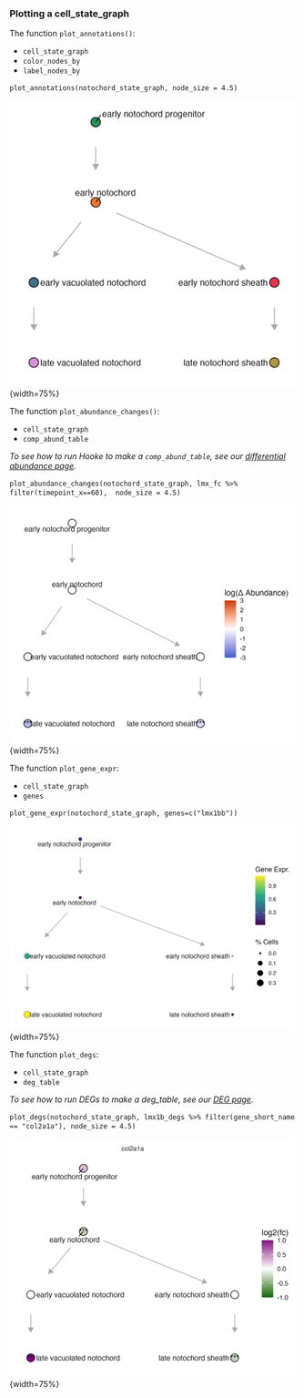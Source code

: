 

### Plotting a cell_state_graph

The function `plot_annotations()`: 

* `cell_state_graph`
* `color_nodes_by`
* `label_nodes_by`

```
plot_annotations(notochord_state_graph, node_size = 4.5)
```

![](assets/notochord_graph.png){width=75%}

The function `plot_abundance_changes()`:

* `cell_state_graph`
* `comp_abund_table`

_To see how to run Hooke to make a `comp_abund_table`, see our [differential abundance page](https://cole-trapnell-lab.github.io/hooke/about/)._


```
plot_abundance_changes(notochord_state_graph, lmx_fc %>% filter(timepoint_x==60),  node_size = 4.5)
```

![](assets/notochord_abundance_lmx1bb.png){width=75%}

The function `plot_gene_expr`: 

* `cell_state_graph`
* `genes`

```
plot_gene_expr(notochord_state_graph, genes=c("lmx1bb"))
```

![](assets/noto_expr_lmx1bb.png){width=75%}


The function `plot_degs`: 

* `cell_state_graph`
* `deg_table`

_To see how to run DEGs to make a deg_table, see our [DEG page](https://cole-trapnell-lab.github.io/platt/deg/)._

```
plot_degs(notochord_state_graph, lmx1b_degs %>% filter(gene_short_name == "col2a1a"), node_size = 4.5)
```

![](assets/notochord_degs_lmx1bb.png){width=75%}




